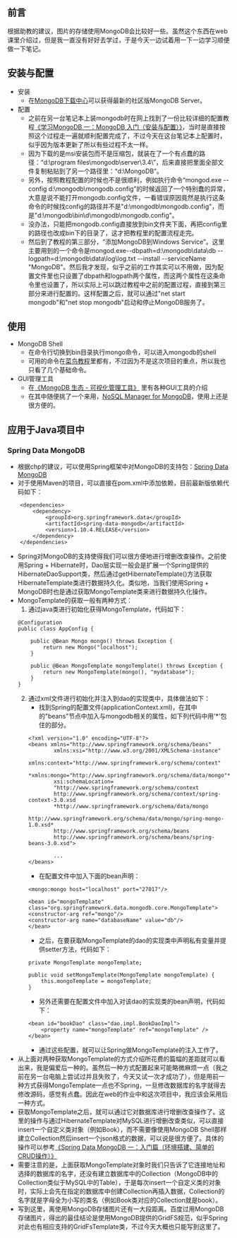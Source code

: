 ## 前言
根据助教的建议，图片的存储使用MongoDB会比较好一些。虽然这个东西在web课里介绍过，但是我一直没有好好去学过，于是今天一边试着用一下一边学习顺便做一下笔记。

## 安装与配置
- 安装  
    - 在[MongoDB下载中心](https://www.mongodb.com/download-center#community)可以获得最新的社区版MongoDB Server。  
- 配置  
    - 之前在另一台笔记本上装mongodb时在网上找到了一份比较详细的配置教程[《学习MongoDB 一：MongoDB 入门（安装与配置）》](http://blog.csdn.net/congcong68/article/details/44277469)，当时是直接按照这个过程走一遍就顺利配置完成了，不过今天在这台笔记本上配置时，似乎因为版本更新了所以有些过程不太一样。  
    - 因为下载的是msi安装包而不是压缩包，就装在了一个有点蠢的路径：“d:\program files\mongodb\server\3.4\”，后来直接把里面全部文件复制粘贴到了另一个路径里：“d:\MongoDB”。
    - 另外，按照教程配置的时候也不是很顺利，例如执行命令“mongod.exe  --config d:\mongodb\mongodb.config”的时候返回了一个特别蠢的异常，大意是说不能打开mongodb.config文件，一看错误原因竟然是执行这条命令的时候找config的路径并不是"d:\mongodb\mongodb.config"，而是"d:\mongodb\bin\d\mongodb\mongodb.config"。
    - 没办法，只能把mongodb.config直接放到bin文件夹下面，再把config里的路径也改成bin下的目录了，这才把教程里的配置流程走完。
    - 然后到了教程的第三部分，“添加MongoDB到Windows Service”。这里主要用到的一个命令是mongod.exe--dbpath=d:\mongodb\data\db --logpath=d:\mongodb\data\log\log.txt  --install --serviceName "MongoDB"。然后我才发现，似乎之前的工作其实可以不用做，因为配置文件里也只设置了dbpath和logpath两个属性，而这两个属性在这条命令里也设置了，所以实际上可以跳过教程中之前的配置过程，直接到第三部分来进行配置的。这样配置之后，就可以通过"net start mongodb"和"net stop mongodb"启动和停止MongoDB服务了。

## 使用
- MongoDB Shell
    - 在命令行切换到bin目录执行mongo命令，可以进入mongodb的shell
    - 可用的命令在[菜鸟教程](http://www.runoob.com/mongodb/mongodb-tutorial.html)里都有，不过因为不是这次项目的重点，所以我也只看了几个基础命令。
- GUI管理工具
    - 在[《MongoDB 生态 - 可视化管理工具》](https://yq.aliyun.com/articles/65161) 里有各种GUI工具的介绍
    - 在其中随便挑了一个来用，[NoSQL Manager for MongoDB](https://www.mongodbmanager.com/)，使用上还是很方便的。

## 应用于Java项目中

### Spring Data MongoDB
- 根据chp的建议，可以使用Spring框架中对MongoDB的支持包：[Spring Data MongoDB](http://projects.spring.io/spring-data-mongodb/)
- 对于使用Maven的项目，可以直接在pom.xml中添加依赖，目前最新版依赖代码如下：  
```
    <dependencies>
        <dependency>
            <groupId>org.springframework.data</groupId>
            <artifactId>spring-data-mongodb</artifactId>
            <version>1.10.4.RELEASE</version>
        </dependency>
    </dependencies>
 ```
- Spring对MongoDB的支持使得我们可以很方便地进行增删改查操作。之前使用Spring + Hibernate时，Dao层实现一般会是扩展一个Spring提供的HibernateDaoSupport类，然后通过getHibernateTemplate()方法获取HibernateTemplate类进行数据持久化。类似地，当我们使用Spring + MongoDB时也是通过获取MongoTemplate类来进行数据持久化操作。
- MongoTemplate的获取一般有两种方式：
    1. 通过java类进行初始化获得MongoTemplate，代码如下：  
    ```
    @Configuration
    public class AppConfig {

        public @Bean Mongo mongo() throws Exception {
            return new Mongo("localhost");
        }

        public @Bean MongoTemplate mongoTemplate() throws Exception {
            return new MongoTemplate(mongo(), "mydatabase");
        }
    }
    ```
    2. 通过xml文件进行初始化并注入到dao的实现类中，具体做法如下：
        - 找到Spring的配置文件(applicationContext.xml)，在其中的"beans"节点中加入与mongodb相关的属性，如下列代码中用'*'包住的部分。
        ```
        <?xml version="1.0" encoding="UTF-8"?>
        <beans xmlns="http://www.springframework.org/schema/beans"
                xmlns:xsi="http://www.w3.org/2001/XMLSchema-instance"
                xmlns:context="http://www.springframework.org/schema/context"
                *xmlns:mongo="http://www.springframework.org/schema/data/mongo"*
                xsi:schemaLocation=
                "http://www.springframework.org/schema/context
                http://www.springframework.org/schema/context/spring-context-3.0.xsd
                *http://www.springframework.org/schema/data/mongo 
                http://www.springframework.org/schema/data/mongo/spring-mongo-1.0.xsd*
                http://www.springframework.org/schema/beans
                http://www.springframework.org/schema/beans/spring-beans-3.0.xsd">

                ...
        </beans>
        ```
        - 在配置文件中加入下面的bean声明：
        ```
        <mongo:mongo host="localhost" port="27017"/>

        <bean id="mongoTemplate" class="org.springframework.data.mongodb.core.MongoTemplate">
        <constructor-arg ref="mongo"/>
        <constructor-arg name="databaseName" value="db"/>
        </bean>
        ```
        - 之后，在要获取MongoTemplate的dao的实现类中声明私有变量并提供setter方法，代码如下：
        ```
        private MongoTemplate mongoTemplate;

        public void setMongoTemplate(MongoTemplate mongoTemplate) {
            this.mongoTemplate = mongoTemplate;
        }
        ```
        - 另外还需要在配置文件中加入对该dao的实现类的bean声明，代码如下：
        ```
        <bean id="bookDao" class="dao.impl.BookDaoImpl">
            <property name="mongoTemplate" ref="mongoTemplate" />
        </bean>
        ```
        - 通过这些配置，就可以让Spring做MongoTemplate的注入工作了。
- 从上面对两种获取MongoTemplate的方式介绍所花费的篇幅的差距就可以看出来，我是偏爱后一种的。虽然后一种方式配置起来可能略微麻烦一点（我之前在另一台电脑上尝试过并且失败了，今天又试一次才成功了），但是用前一种方式获得MongoTemplate一点也不Spring，一旦修改数据库的名字就得去修改源码，感觉有点蠢。因此在web的作业中和这次项目中，我应该会采用后一种方式。
- 获取MongoTemplate之后，就可以通过它对数据库进行增删改查操作了。这里的操作与通过HibernateTemplate对MySQL进行增删改查类似，可以直接insert一个自定义类对象（例如Book），而不需要像使用MongoDB Shell那样建立Collection然后insert一个json格式的数据，可以说是很方便了。具体的操作可以参考[《Spring Data MongoDB 一：入门篇（环境搭建、简单的CRUD操作）》](http://blog.csdn.net/congcong68/article/details/44545253)
- 需要注意的是，上面获取MongoTemplate对象时我们只告诉了它连接地址和选择的数据库的名字，还没有建立数据库中的Collection（MongoDB中的Collection类似于MySQL中的Table），于是每次insert一个自定义类的对象时，实际上会先在指定的数据库中创建Collection再插入数据，Collection的名字就是字母全为小写的类名（例如Book类对应的Collection就是book）。
- 写到这里，离使用MongoDB存储图片还有一大段距离。百度过用MongoDB存储图片，得出的最佳结论是使用MongoDB提供的GridFS规范，似乎Spring对此也有相应支持的GridFsTemplate类，不过今天大概也只能写到这里了。